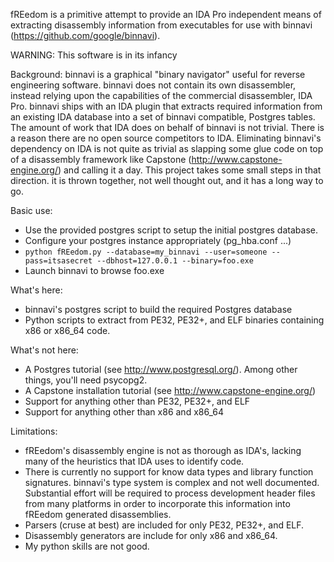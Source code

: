 fREedom is a primitive attempt to provide an IDA Pro independent means
of extracting disassembly information from executables for use with
binnavi (https://github.com/google/binnavi).

WARNING: This software is in its infancy

Background: binnavi is a graphical "binary navigator" useful for reverse
engineering software. binnavi does not contain its own disassembler, instead
relying upon the capabilities of the commercial disassembler, IDA Pro.
binnavi ships with an IDA plugin that extracts required information from an
existing IDA database into a set of binnavi compatible, Postgres tables. The
amount of work that IDA does on behalf of binnavi is not trivial. There is 
a reason there are no open source competitors to IDA. Eliminating binnavi's
dependency on IDA is not quite as trivial as slapping some glue code on top
of a disassembly framework like Capstone (http://www.capstone-engine.org/)
and calling it a day. This project takes some small steps in that direction.
it is thrown together, not well thought out, and it has a long way to go.

Basic use:  
* Use the provided postgres script to setup the initial postgres database.
* Configure your postgres instance appropriately (pg_hba.conf ...)
* `python fREedom.py --database=my_binnavi --user=someone --pass=itsasecret --dbhost=127.0.0.1 --binary=foo.exe`
* Launch binnavi to browse foo.exe

What's here:   
* binnavi's postgres script to build the required Postgres database
* Python scripts to extract from PE32, PE32+, and ELF binaries containing
x86 or x86_64 code. 

What's not here:  
* A Postgres tutorial (see http://www.postgresql.org/). Among other things,
you'll need psycopg2.
* A Capstone installation tutorial (see http://www.capstone-engine.org/)
* Support for anything other than PE32, PE32+, and ELF
* Support for anything other than x86 and x86_64

Limitations:  
* fREedom's disassembly engine is not as thorough as IDA's, lacking many of
the heuristics that IDA uses to identify code.
* There is currently no support for know data types and library function
signatures. binnavi's type system is complex and not well documented.
Substantial effort will be required to process development header files from
many platforms in order to incorporate this information into fREedom generated
disassemblies.
* Parsers (cruse at best) are included for only PE32, PE32+, and ELF.
* Disassembly generators are include for only x86 and x86_64.
* My python skills are not good.
